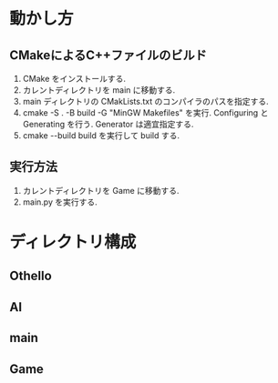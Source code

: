 # 動かし方
## CMakeによるC++ファイルのビルド
1. CMake をインストールする.
2. カレントディレクトリを main に移動する.
3. main ディレクトリの CMakLists.txt のコンパイラのパスを指定する.
4. cmake -S . -B build -G "MinGW Makefiles" を実行. Configuring と Generating を行う. Generator は適宜指定する.
5. cmake --build build を実行して build する.

## 実行方法
1. カレントディレクトリを Game に移動する. 
2. main.py を実行する.

# ディレクトリ構成
## Othello

## AI

## main

## Game